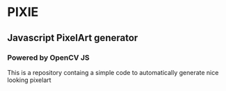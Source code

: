 # PIXIE
## Javascript PixelArt generator
### Powered by OpenCV JS

This is a repository containg a simple code to automatically generate nice looking pixelart


